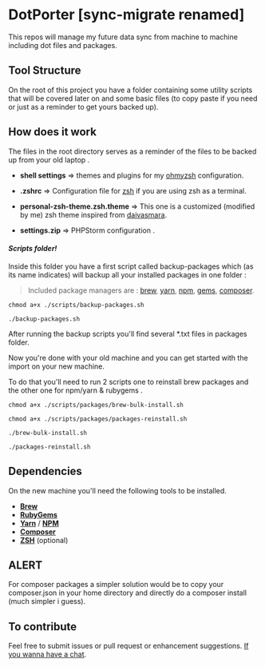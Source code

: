 
  

# DotPorter [sync-migrate renamed]

  

This repos will manage my future data sync from machine to machine including dot files and packages.

  

## Tool Structure

On the root of this project you have a folder containing some utility scripts that will be covered later on and some basic files (to copy paste if you need or just as a reminder to get yours backed up).

  


## How does it work

The files in the root directory serves as a reminder of the files to be backed up from your old laptop .

  

- **shell settings** => themes and plugins for my [ohmyzsh](https://ohmyz.sh/) configuration.

- **.zshrc** => Configuration file for [zsh](https://github.com/ohmyzsh/ohmyzsh/wiki/Installing-ZSH) if you are using zsh as a terminal.

- **personal-zsh-theme.zsh.theme** => This one is a customized (modified by me) zsh theme inspired from [daivasmara](https://github.com/Daivasmara/daivasmara.zsh-theme).

- **settings.zip** => PHPStorm configuration .

  

#### *Scripts folder!*

Inside this folder you have a first script called backup-packages which (as its name indicates) will backup all your installed packages in one folder :

  

> Included package managers are :
>  [brew](https://brew.sh/), [yarn](https://yarnpkg.com/), [npm](https://www.npmjs.com/), [gems](https://rubygems.org/), [composer](https://getcomposer.org/).

  

	chmod a+x ./scripts/backup-packages.sh

	./backup-packages.sh

After running the backup scripts you'll find several *.txt files in packages folder.

Now you're done with your old machine and you can get started with the import on your new machine.

To do that you'll need to run 2 scripts one to reinstall brew packages and the other one for npm/yarn & rubygems .

  

	chmod a+x ./scripts/packages/brew-bulk-install.sh

	chmod a+x ./scripts/packages/packages-reinstall.sh

	./brew-bulk-install.sh

	./packages-reinstall.sh


## Dependencies  
On the new machine you'll need the following tools to be installed.

- [**Brew**](https://brew.sh/)
- [**RubyGems**](https://rubygems.org/)
- [**Yarn**](https://yarnpkg.com/) / [**NPM**](https://www.npmjs.com/)
- [**Composer**](https://getcomposer.org/)
- [**ZSH**](https://github.com/ohmyzsh/ohmyzsh/wiki/Installing-ZSH) (optional)


## ALERT

For composer packages a simpler solution would be to copy your composer.json in your home directory and directly do a composer install (much simpler i guess).

## To contribute
Feel free to submit issues or pull request or enhancement suggestions.
[If you wanna have a chat](mailto:hamza.hasbi@gmail.com).
